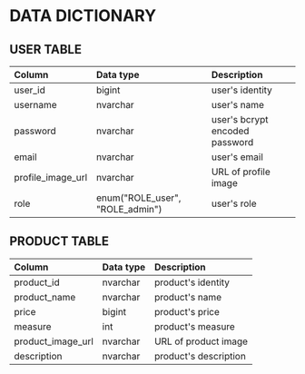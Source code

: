 # DATA DICTIONARY   
## USER TABLE
| Column | Data type | Description |
|:---|:---|:---|
| user_id | bigint | user's identity |
| username | nvarchar | user's name |
| password | nvarchar | user's bcrypt encoded password|
| email | nvarchar | user's email |
| profile_image_url | nvarchar | URL of profile image |
| role | enum("ROLE_user", "ROLE_admin") | user's role |
## PRODUCT TABLE
| Column | Data type | Description |
|:---|:---|:---|
| product_id | nvarchar | product's identity |
| product_name | nvarchar | product's name |
| price | bigint | product's price|
| measure | int | product's measure |
| product_image_url | nvarchar | URL of product image |
| description | nvarchar | product's description |